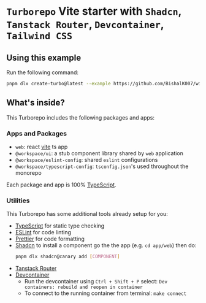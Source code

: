 # `Turborepo` Vite starter with `Shadcn`, `Tanstack Router`, `Devcontainer`, `Tailwind CSS`


## Using this example

Run the following command:

```sh
pnpm dlx create-turbo@latest --example https://github.com/BishalK007/with-vite-react-shadcn-more
```

## What's inside?

This Turborepo includes the following packages and apps:

### Apps and Packages

- `web`: react [vite](https://vitejs.dev) ts app
- `@workspace/ui`: a stub component library shared by `web` application
- `@workspace/eslint-config`: shared `eslint` configurations
- `@workspace/typescript-config`: `tsconfig.json`'s used throughout the monorepo

Each package and app is 100% [TypeScript](https://www.typescriptlang.org/).

### Utilities

This Turborepo has some additional tools already setup for you:

- [TypeScript](https://www.typescriptlang.org/) for static type checking
- [ESLint](https://eslint.org/) for code linting
- [Prettier](https://prettier.io) for code formatting
- [Shadcn](https://ui.shadcn.com/) to install a component go the the app (e.g. `cd app/web`) then do:
    ```bash
    pnpm dlx shadcn@canary add [COMPONENT]
    ```
- [Tanstack Router](https://tanstack.com/router/)
- [Devcontainer](https://code.visualstudio.com/docs/devcontainers/containers) 
  - Run the devcontainer using `Ctrl + Shift + P` select: `Dev containers: rebuild and reopen in container`
  - To connect to the running container from terminal: `make connect`

